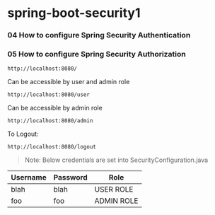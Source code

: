 ﻿# spring-boot-security1

### 04 How to configure Spring Security Authentication
### 05 How to configure Spring Security Authorization

```
http://localhost:8080/
```

Can be accessible by user and admin role

```
http://localhost:8080/user
```

Can be accessible by admin role

```
http://localhost:8080/admin
```

To Logout:

```
http://localhost:8080/logout
```

> Note: Below credentials are set into SecurityConfiguration.java


| Username    | Password    | Role          |
| ------      | ------      | ------        |
| blah        |  blah       | USER ROLE     |
| foo         |  foo        | ADMIN ROLE    |

